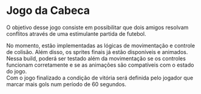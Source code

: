 # Jogo da Cabeca
O objetivo desse jogo consiste em possibilitar que dois amigos resolvam conflitos através de uma estimulante partida de futebol.</br>

No momento, estão implementadas as lógicas de movimentação e controle de colisão. Além disso, os sprites finais já estão disponíveis e animados. </br>
Nessa build, poderá ser testado além da movimentação se os controles funcionam corretamente e se as animações são compatíveis com o estado do jogo.</br>
Com o jogo finalizado a condição de vitória será definida pelo jogador que marcar mais gols num período de 60 segundos.</br>
